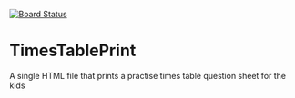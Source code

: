 [![Board Status](https://dev.azure.com/kinddata/04f08fff-7da2-4ae6-ba46-9d7e525c8ec5/59f19a5f-1ca4-481e-ba07-3a5b223d0313/_apis/work/boardbadge/f99dab3c-7824-4548-aed1-08aa9cdf1c85)](https://dev.azure.com/kinddata/04f08fff-7da2-4ae6-ba46-9d7e525c8ec5/_boards/board/t/59f19a5f-1ca4-481e-ba07-3a5b223d0313/Microsoft.RequirementCategory)
# TimesTablePrint
A single HTML file that prints a practise times table question sheet for the kids
